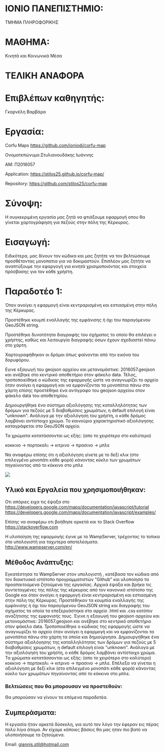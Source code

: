 # ΙΟΝΙΟ ΠΑΝΕΠΙΣΤΗΜΙΟ:
ΤΜΗΜΑ ΠΛΗΡΟΦΟΡΙΚΗΣ

# ΜΑΘΗΜΑ: 
Κινητά και Κοινωνικά Μέσα 

# ΤΕΛΙΚΗ ΑΝΑΦΟΡΑ

# Επιβλέπων καθηγητής:
Γκαρνέλη Βαρβάρα

# Εργασία:
Corfu Maps https://github.com/ioniodi/corfu-map


Ονοματεπώνυμο:Στυλιανουδάκης Ιωάννης

ΑΜ: Π2016057

Application: https://stilos25.github.io/corfu-map/

Repository: https://github.com/stilos25/corfu-map


# Σύνοψη:
Η συγκεκριμένη εργασία μας ζητά να φτιάξουμε εφαρμογή οπου θα γίνεται χαρτογράφηση για πεζούς στην πόλη της Κέρκυρας.

# Εισαγωγή:
Ειδικότερα, μας δίνουν τον κώδικα και μας ζητήτε να τον βελτιώσουμε προσθέτοντας μονοπατια για να δοκιμαστούν.
Επιπλέον μας ζητήτε να αναπτύξουμε την εφαργογή για κινητά χρισιμοποιόντας και στοιχεία πρόσβασης για τον κάθε χρήστη.



# Παραδοτέο 1:

Όταν ανοίγει η εφαρμογή είναι κεντραρισμένη και εστιασμένη στην πόλη της Κέρκυρας.
 
Προστέθηκε κουμπί εναλλαγής της εμφάνισης ή όχι του παραγόμενου GeoJSON string.
 
Προστέθηκε δυνατότητα διαγραφής του σχήματος το οποίο θα επιλέγει ο χρήστης, καθώς και λειτουργία διαγραφής όσων έχουν σχεδιαστεί πάνω στο χάρτη.
 
Χαρτογραφήθηκαν οι δρόμοι όπως φαίνονται από την εικόνα του δορυφόρου. 

Εγινε εξαγωγή του geojson αρχείου και μετανομάστικε: 2016057.geojson και ανέβηκε στο κεντρικό αποθετήριο στον φάκελο data. 
Τέλος, τροποποιείθηκε ο κώδικας της εφαρμογής ώστε να αναγνωρίζει το αρχείο όταν ανοίγει η εφαρμογή και να εμφανίζονται τα μονοπάτια πάνω στο χάρτη επίσης προστέθηκε ένα αντίγραφο του geojson αρχείου στον φάκελο data του αποθετηρίου.

Δημιουργήθηκε ένα σύστημα αξιολόγησης της καταλληλότητας των δρόμων για πεζούς με 5 διαβαθμίσεις χρωμάτων, η default επιλογή είναι "unknown". Ανάλογα με την αξιολόγηση του χρήστη, ο κάθε δρόμος λαμβάνει αντίστοιχο χρώμα. Το καινούριο χαρακτηριστικό αξιολόγησης καταγράφεται στο GeoJSON αρχείο. 

 Τα χρώματα κατατάσσονται ως εξής: (απο το χειρότερο στο καλύτερο)
 
 κοκκινο -> πορτοκαλι -> κιτρινο -> πρασινο -> μπλε
 
Να αναφέρω επίσης ότι η αξιολόγηση γίνετε με το δεξί κλικ (στο επιλεγμένο μονοπάτι κάθε φορά) κάνοντας κύκλο των χρωμάτων πηγαίνοντας από το κόκκινο στο μπλε


![](https://raw.githubusercontent.com/stilos25/cscw/master/projects/2016057/Corfu_map.PNG)



## Υλικό και Εργαλεία που χρησιμοποιήθηκαν:
Οτι απόριες ειχα τις έψαξα στο  
https://developers.google.com/maps/documentation/javascript/tutorial
https://developers.google.com/maps/documentation/javascript/examples/

Επίσης να αναφέρω οτι βοήθησε αρκετά και το Stack Overflow
https://stackoverflow.com

Η υλοποίηση της εφαρμογής έγινε με το WampServer, τρέχοντας το τοπικα στο υπολογιστή για ταχυτερα αποτελέσματα.
http://www.wampserver.com/en/


## Μέθοδος Ανάπτυξης:
Εγκατέστησα το WampServer στον υπολογιστή , κατέβασα τον κώδικα από τον διαικτυακό ιστότοπο προγραμματιστών "Github" και υλοποίησα τα προαπαιτούμενα ζητούμενα της εργασίας. Αρχικά έψαξα και βρήκα τις συντεταγμένες της πόλης της κέρκυρας από τον κανονικό ιστότοπο της Google και όταν ανοίγει η εφαρμογή είναι κεντραρισμένη και εστιασμένη στην πόλη της Κέρκυρας. Προστέθηκαν τα κουμπία εναλλαγής της εμφάνισης ή όχι του παραγόμενου GeoJSON string και διαγραφής του σχήματος τα οποία τα επεξεργάστηκα στο αρχείο .html και .css κατόπιν αναζήτισης της εμφανισής τους. Έγινε η εξαγωγή του geojson αρχείου και μετανομάστικε: 2016057.geojson και ανέβηκε στο κεντρικό αποθετήριο στον φάκελο data. Τροποποιείθηκε ο κώδικας της εφαρμογής ώστε να αναγνωρίζει το αρχείο όταν ανοίγει η εφαρμογή και να εμφανίζονται τα μονοπάτια πάνω στο χάρτη τα οποία και δημιούργησα. Δημιουργήθηκε ένα σύστημα αξιολόγησης της καταλληλότητας των δρόμων για πεζούς με 5 διαβαθμίσεις χρωμάτων, η default επιλογή είναι "unknown". Ανάλογα με την αξιολόγηση του χρήστη, ο κάθε δρόμος λαμβάνει αντίστοιχο χρώμα. Τα χρώματα κατατάσσονται ως εξής: (απο το χειρότερο στο καλύτερο)  κοκκινο -> πορτοκαλι -> κιτρινο -> πρασινο -> μπλε. Επέλεξα να γίνεται η αξιολόγηση με δεξί κλικ (στο επιλεγμένο μονοπάτι κάθε φορά) κάνοντας κύκλο των χρωμάτων πηγαίνοντας από το κόκκινο στο μπλε. 


### Βελτιώσεις που θα μπορουσαν να προστεθούν:
Θα μπορούσαν να γίνουν τα επόμενα παραδοτέα.

## Συμπεράσματα:
Η εργασία ήταν αρκετά δύσκολη, για αυτό τον λόγο την έφεραν εις πέρας πολύ λίγα άτομα. Αν είχαμε κάποιες βάσεις θα μας ηταν πιο βατό να υλοποιήσουμε τα ζητούμενα.


Email: giannis.stil@hotmail.com
